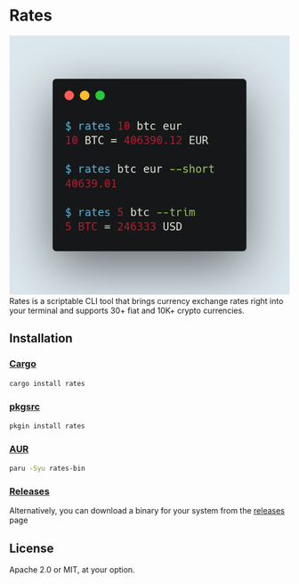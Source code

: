 # Rates
![Usage example](images/example.png)
Rates is a scriptable CLI tool that brings currency exchange rates right into your terminal and supports 30+ fiat and 10K+ crypto currencies.

## Installation
### [Cargo](https://crates.io/crates/rates)
```sh
cargo install rates
```

### [pkgsrc](https://pkgsrc.se/finance/rates)
```sh
pkgin install rates
```

### [AUR](https://aur.archlinux.org/packages/rates-git/)
```sh
paru -Syu rates-bin
```

### [Releases](https://github.com/lunush/rates/releases)
Alternatively, you can download a binary for your system from the
[releases](https://github.com/lunush/rates/releases) page

## License
Apache 2.0 or MIT, at your option.

